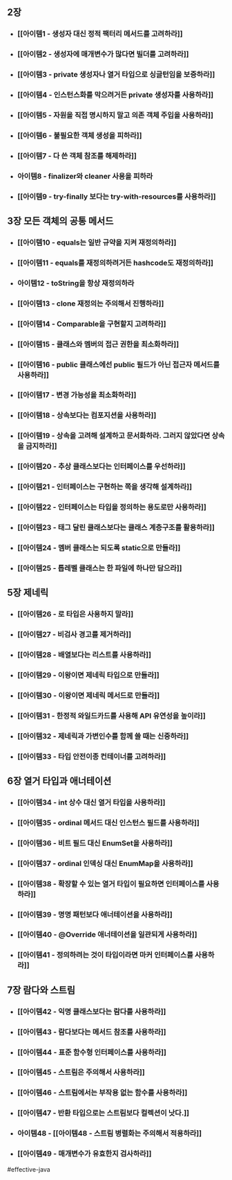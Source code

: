 ## 2장
- ### [[아이템1 - 생성자 대신 정적 팩터리 메서드를 고려하라]]
- ### [[아이템2 - 생성자에 매개변수가 많다면 빌더를 고려하라]]
- ### [[아이템3 - private 생성자나 열거 타입으로 싱글턴임을 보증하라]]
- ### [[아이템4 - 인스턴스화를 막으려거든 private 생성자를 사용하라]]
- ### [[아이템5 - 자원을 직접 명시하지 말고 의존 객체 주입을 사용하라]]
- ### [[아이템6 - 불필요한 객체 생성을 피하라]]
- ### [[아이템7 - 다 쓴 객체 참조를 해제하라]]
- ### 아이템8 - finalizer와 cleaner 사용을 피하라
- ### [[아이템9 - try-finally 보다는 try-with-resources를 사용하라]]
## 3장 모든 객체의 공통 메서드
- ### [[아이템10 - equals는 일반 규약을 지켜 재정의하라]]
- ### [[아이템11 - equals를 재정의하려거든 hashcode도 재정의하라]]
- ### 아이템12 - toString을 항상 재정의하라
- ### [[아이템13 - clone 재정의는 주의해서 진행하라]]
- ### [[아이템14 - Comparable을 구현할지 고려하라]]
- ### [[아이템15 - 클래스와 멤버의 접근 권한을 최소화하라]]
- ### [[아이템16 - public 클래스에선 public 필드가 아닌 접근자 메서드를 사용하라]]
- ### [[아이템17 - 변경 가능성을 최소화하라]]
- ### [[아이템18 - 상속보다는 컴포지션을 사용하라]]
- ### [[아이템19 - 상속을 고려해 설계하고 문서화하라. 그러지 않았다면 상속을 금지하라]]
- ### [[아이템20 - 추상 클래스보다는 인터페이스를 우선하라]]
- ### [[아이템21 - 인터페이스는 구현하는 쪽을 생각해 설계하라]]
- ### [[아이템22 - 인터페이스는 타입을 정의하는 용도로만 사용하라]]
- ### [[아이템23 - 태그 달린 클래스보다는 클래스 계층구조를 활용하라]]
- ### [[아이템24 - 멤버 클래스는 되도록 static으로 만들라]]
- ### [[아이템25 - 톱레벨 클래스는 한 파일에 하나만 담으라]]
## 5장 제네릭
- ### [[아이템26 - 로 타입은 사용하지 말라]]
- ### [[아이템27 - 비검사 경고를 제거하라]]
- ### [[아이템28 - 배열보다는 리스트를 사용하라]]
- ### [[아이템29 - 이왕이면 제네릭 타입으로 만들라]]
- ### [[아이템30 - 이왕이면 제네릭 메서드로 만들라]]
- ### [[아이템31 - 한정적 와일드카드를 사용해 API 유연성을 높이라]]
- ### [[아이템32 - 제네릭과 가변인수를 함께 쓸 때는 신중하라]]
- ### [[아이템33 - 타입 안전이종 컨테이너를 고려하라]]
## 6장 열거 타입과 애너테이션
- ### [[아이템34 - int 상수 대신 열거 타입을 사용하라]]
- ### [[아이템35 - ordinal 메서드 대신 인스턴스 필드를 사용하라]]
- ### [[아이템36 - 비트 필드 대신 EnumSet을 사용하라]]
- ### [[아이템37 - ordinal 인덱싱 대신 EnumMap을 사용하라]]
- ### [[아이템38 - 확장할 수 있는 열거 타입이 필요하면 인터페이스를 사용하라]]
- ### [[아이템39 - 명명 패턴보다 애너테이션을 사용하라]]
- ### [[아이템40 - @Override 애너테이션을 일관되게 사용하라]]
- ### [[아이템41 - 정의하려는 것이 타입이라면 마커 인터페이스를 사용하라]]
## 7장 람다와 스트림
- ### [[아이템42 - 익명 클래스보다는 람다를 사용하라]]
- ### [[아이템43 - 람다보다는 메서드 참조를 사용하라]]
- ### [[아이템44 - 표준 함수형 인터페이스를 사용하라]]
- ### [[아이템45 - 스트림은 주의해서 사용하라]]
- ### [[아이템46 - 스트림에서는 부작용 없는 함수를 사용하라]]
- ### [[아이템47 - 반환 타입으로는 스트림보다 컬렉션이 낫다.]]
- ### 아이템48 - [[아이템48 - 스트림 병렬화는 주의해서 적용하라]]
- ### [[아이템49 - 매개변수가 유효한지 검사하라]]


#effective-java 

